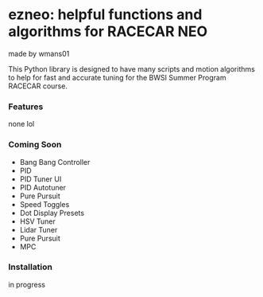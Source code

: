 # ezneo: helpful functions and algorithms for RACECAR NEO
made by wmans01

This Python library is designed to have many scripts and motion algorithms to help for fast and accurate tuning for the BWSI Summer Program RACECAR course.

### Features
none lol
### Coming Soon
* Bang Bang Controller
* PID
* PID Tuner UI
* PID Autotuner
* Pure Pursuit
* Speed Toggles
* Dot Display Presets
* HSV Tuner
* Lidar Tuner
* Pure Pursuit
* MPC
### Installation
in progress
